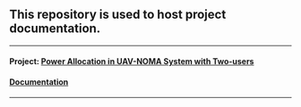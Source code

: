 ## This repository is used to host project documentation.
-----------------------------------------------------------

#### Project: [Power Allocation in UAV-NOMA System with Two-users](https://github.com/limabrena/power-allocation-UAV-NOMA-two-users)
#### [Documentation](https://limabrena.github.io/pauavnoma/docs/uavnoma.html) 

----------------------------------------------------------
